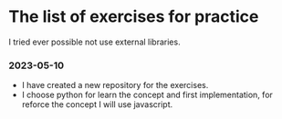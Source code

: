 # The list of exercises for practice

I tried ever possible not use external libraries.

### 2023-05-10

* I have created a new repository for the exercises.
* I choose python for learn the concept and first implementation, for reforce the concept I will use javascript.